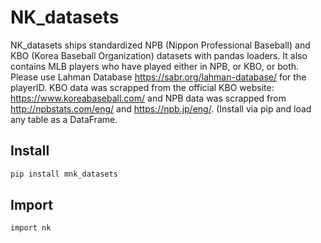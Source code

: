 # NK_datasets

NK_datasets ships standardized NPB (Nippon Professional Baseball) and KBO (Korea Baseball Organization) datasets with pandas loaders. It also contains MLB players who have played either in NPB, or KBO, or both. Please use Lahman Database https://sabr.org/lahman-database/ for the playerID. KBO data was scrapped from the official KBO website: https://www.koreabaseball.com/ and NPB data was scrapped from http://npbstats.com/eng/ and https://npb.jp/eng/. (Install via pip and load any table as a DataFrame.

## Install

```bash
pip install mnk_datasets
```

## Import

```bash
import nk
```
